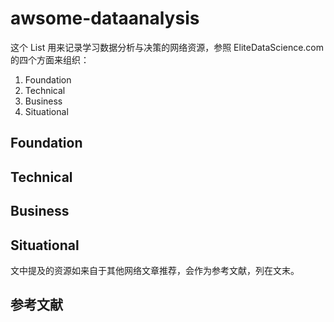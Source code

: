 # awsome-dataanalysis

这个 List 用来记录学习数据分析与决策的网络资源，参照 EliteDataScience.com 的四个方面来组织：
1. Foundation
2. Technical
3. Business
4. Situational

## Foundation


## Technical


## Business


## Situational


文中提及的资源如来自于其他网络文章推荐，会作为参考文献，列在文末。

## 参考文献


